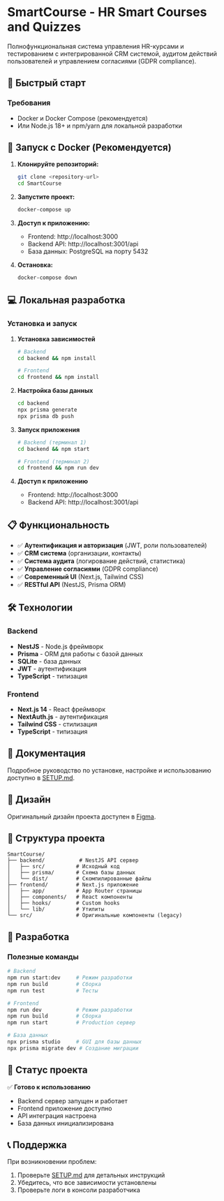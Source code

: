
# SmartCourse - HR Smart Courses and Quizzes

Полнофункциональная система управления HR-курсами и тестированием с интегрированной CRM системой, аудитом действий пользователей и управлением согласиями (GDPR compliance).

## 🚀 Быстрый старт

### Требования
- Docker и Docker Compose (рекомендуется)
- Или Node.js 18+ и npm/yarn для локальной разработки

## 🐳 Запуск с Docker (Рекомендуется)

1. **Клонируйте репозиторий:**
   ```bash
   git clone <repository-url>
   cd SmartCourse
   ```

2. **Запустите проект:**
   ```bash
   docker-compose up
   ```

3. **Доступ к приложению:**
   - Frontend: http://localhost:3000
   - Backend API: http://localhost:3001/api
   - База данных: PostgreSQL на порту 5432

4. **Остановка:**
   ```bash
   docker-compose down
   ```

## 💻 Локальная разработка

### Установка и запуск

1. **Установка зависимостей**
   ```bash
   # Backend
   cd backend && npm install
   
   # Frontend  
   cd frontend && npm install
   ```

2. **Настройка базы данных**
   ```bash
   cd backend
   npx prisma generate
   npx prisma db push
   ```

3. **Запуск приложения**
   ```bash
   # Backend (терминал 1)
   cd backend && npm start
   
   # Frontend (терминал 2)
   cd frontend && npm run dev
   ```

4. **Доступ к приложению**
   - Frontend: http://localhost:3000
   - Backend API: http://localhost:3001/api

## 📋 Функциональность

- ✅ **Аутентификация и авторизация** (JWT, роли пользователей)
- ✅ **CRM система** (организации, контакты)
- ✅ **Система аудита** (логирование действий, статистика)
- ✅ **Управление согласиями** (GDPR compliance)
- ✅ **Современный UI** (Next.js, Tailwind CSS)
- ✅ **RESTful API** (NestJS, Prisma ORM)

## 🛠 Технологии

### Backend
- **NestJS** - Node.js фреймворк
- **Prisma** - ORM для работы с базой данных
- **SQLite** - база данных
- **JWT** - аутентификация
- **TypeScript** - типизация

### Frontend
- **Next.js 14** - React фреймворк
- **NextAuth.js** - аутентификация
- **Tailwind CSS** - стилизация
- **TypeScript** - типизация

## 📖 Документация

Подробное руководство по установке, настройке и использованию доступно в [SETUP.md](./SETUP.md).

## 🎨 Дизайн

Оригинальный дизайн проекта доступен в [Figma](https://www.figma.com/design/5n83aawQhNNLZCVTE2WVhW/HR-Smart-Courses-and-Quizzes).

## 📁 Структура проекта

```
SmartCourse/
├── backend/           # NestJS API сервер
│   ├── src/          # Исходный код
│   ├── prisma/       # Схема базы данных
│   └── dist/         # Скомпилированные файлы
├── frontend/         # Next.js приложение
│   ├── app/          # App Router страницы
│   ├── components/   # React компоненты
│   ├── hooks/        # Custom hooks
│   └── lib/          # Утилиты
└── src/              # Оригинальные компоненты (legacy)
```

## 🔧 Разработка

### Полезные команды

```bash
# Backend
npm run start:dev     # Режим разработки
npm run build         # Сборка
npm run test          # Тесты

# Frontend
npm run dev           # Режим разработки
npm run build         # Сборка
npm run start         # Production сервер

# База данных
npx prisma studio     # GUI для базы данных
npx prisma migrate dev # Создание миграции
```

## 🚨 Статус проекта

✅ **Готово к использованию**
- Backend сервер запущен и работает
- Frontend приложение доступно
- API интеграция настроена
- База данных инициализирована

## 📞 Поддержка

При возникновении проблем:
1. Проверьте [SETUP.md](./SETUP.md) для детальных инструкций
2. Убедитесь, что все зависимости установлены
3. Проверьте логи в консоли разработчика
  